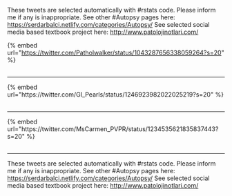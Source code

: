 

These tweets are selected automatically with #rstats code. Please inform me if any is inappropriate.
See other #Autopsy pages here: https://serdarbalci.netlify.com/categories/Autopsy/ 
See selected social media based textbook project here: http://www.patolojinotlari.com/

{% embed url="https://twitter.com/Patholwalker/status/1043287656338059264?s=20" %}<br>
<br>
<hr>
{% embed url="https://twitter.com/GI_Pearls/status/1246923982022025219?s=20" %}<br>
<br>
<hr>
{% embed url="https://twitter.com/MsCarmen_PVPR/status/1234535621835837443?s=20" %}<br>
<br>
<hr>


These tweets are selected automatically with #rstats code. Please inform me if any is inappropriate.
See other #Autopsy pages here: https://serdarbalci.netlify.com/categories/Autopsy/ 
See selected social media based textbook project here: http://www.patolojinotlari.com/
